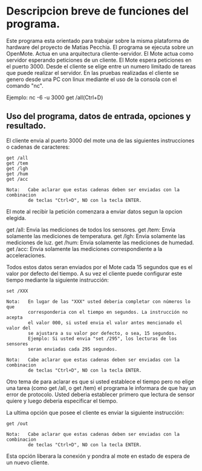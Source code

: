 # Descripcion breve de funciones del programa.

Este programa esta orientado para trabajar sobre la misma plataforma de hardware
del proyecto de Matias Pecchia. El programa se ejecuta sobre un OpenMote. 
Actua en una arquitectura cliente-servidor. El Mote actua como servidor 
esperando peticiones de un cliente. El Mote espera peticiones en el puerto 3000.
Desde el cliente se elige entre un numero limitado de tareas que puede realizar
el servidor. En las pruebas realizadas el cliente se genero desde una PC con 
linux mediante el uso de la consola con el comando "nc".

Ejemplo:	nc -6 -u <Direccion IPv6 Mote> 3000
			get /all(Ctrl+D) 

## Uso del programa, datos de entrada, opciones y resultado.

El cliente envia al puerto 3000 del mote una de las siguientes instrucciones o 
cadenas de caracteres:

	get /all
	get /tem
	get /lgh
	get /hum
	get /acc

	Nota: 	Cabe aclarar que estas cadenas deben ser enviadas con la combinacion
			de teclas "Ctrl+D", NO con la tecla ENTER.

El mote al recibir la petición comenzara a enviar datos segun la opcion elegida.

get /all: Envia las mediciones de todos los sensores.
get /tem: Envia solamente las mediciones de temperatura.
get /lgh: Envia solamente las mediciones de luz.
get /hum: Envia solamente las mediciones de humedad.
get /acc: Envia solamente las mediciones correspondiente a la acceleraciones.

Todos estos datos seran enviados por el Mote cada 15 segundos que es el valor 
por defecto del tiempo. A su vez el cliente puede configurar este tiempo 
mediante la siguiente instrucción:

	set /XXX
	
	Nota:	En lugar de las "XXX" usted deberia completar con números lo que 
			corresponderia con el tiempo en segundos. La instrucción no acepta
			el valor 000, si usted envia el valor antes mencionado el valor del
			se ajustara a su valor por defecto, o sea, 15 segundos.
			Ejemplo: Si usted envia "set /295", los lecturas de los sensores
			seran enviadas cada 295 segundos.

	Nota: 	Cabe aclarar que estas cadenas deben ser enviadas con la combinacion
			de teclas "Ctrl+D", NO con la tecla ENTER.

Otro tema de para aclarar es que si usted establece el tiempo pero no elige una 
tarea (como get /all, o get /tem) el programa le informara de que hay un error 
de protocolo. Usted deberia establecer primero que lectura de sensor quiere y 
luego deberia especificar el tiempo.

La ultima opción que posee el cliente es enviar la siguiente instrucción:

	get /out

	Nota: 	Cabe aclarar que estas cadenas deben ser enviadas con la combinacion
			de teclas "Ctrl+D", NO con la tecla ENTER.

Esta opción liberara la conexión y pondra al mote en estado de espera de un 
nuevo cliente. 
